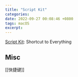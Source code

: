 ```yaml
---
title: "Script Kit"
categories: 
date: 2022-09-27 00:08:46 +0800
tags: macOS
excerpt: 
---
```


[Script Kit](https://www.scriptkit.com/): Shortcut to Everything


## Misc

[[快捷键]]



